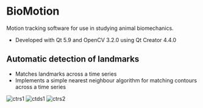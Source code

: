 # BioMotion
Motion tracking software for use in studying animal biomechanics.

- Developed with Qt 5.9 and OpenCV 3.2.0 using Qt Creator 4.4.0

## Automatic detection of landmarks
- Matches landmarks across a time series
- Implements a simple nearest neighbour algorithm for matching contours across a time series

![ctrs1](https://github.com/jperdomo23/biomotion/blob/master/ScreenCaptures/24OCT2017_CTRS.PNG)
![ctds1](https://github.com/jperdomo23/biomotion/blob/master/ScreenCaptures/24OCT2017_CTDS.PNG)
![ctrs2](https://github.com/jperdomo23/biomotion/blob/master/ScreenCaptures/24OCT2017_CTRS_0.PNG)
